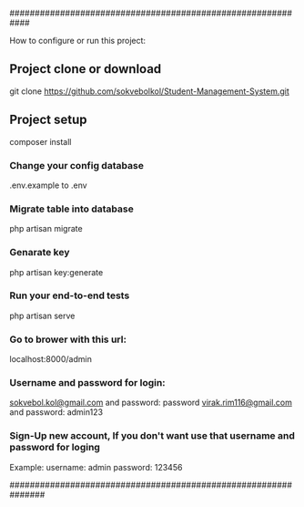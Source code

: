 ############################################################

How to configure or run this project:

## Project clone or download
git clone https://github.com/sokvebolkol/Student-Management-System.git

## Project setup
composer install

### Change your config database
.env.example to .env

### Migrate table into database
php artisan migrate

### Genarate key 
php artisan key:generate

### Run your end-to-end tests
php artisan serve

### Go to brower with this url: 
localhost:8000/admin

### Username and password for login: 
sokvebol.kol@gmail.com and password: password
virak.rim116@gmail.com and password: admin123

### Sign-Up new account, If you don't want use that username and password for loging  
Example:
username: admin
password: 123456  

###############################################################

